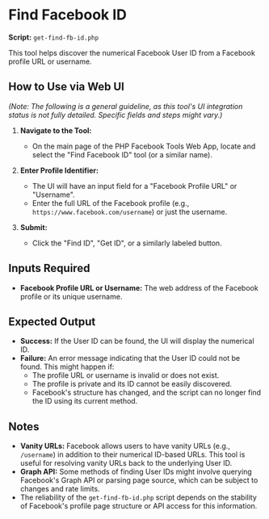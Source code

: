 # Find Facebook ID

**Script:** `get-find-fb-id.php`

This tool helps discover the numerical Facebook User ID from a Facebook profile URL or username.

## How to Use via Web UI

*(Note: The following is a general guideline, as this tool's UI integration status is not fully detailed. Specific fields and steps might vary.)*

1.  **Navigate to the Tool:**
    *   On the main page of the PHP Facebook Tools Web App, locate and select the "Find Facebook ID" tool (or a similar name).

2.  **Enter Profile Identifier:**
    *   The UI will have an input field for a "Facebook Profile URL" or "Username".
    *   Enter the full URL of the Facebook profile (e.g., `https://www.facebook.com/username`) or just the username.

3.  **Submit:**
    *   Click the "Find ID", "Get ID", or a similarly labeled button.

## Inputs Required

*   **Facebook Profile URL or Username:** The web address of the Facebook profile or its unique username.

## Expected Output

*   **Success:** If the User ID can be found, the UI will display the numerical ID.
*   **Failure:** An error message indicating that the User ID could not be found. This might happen if:
    *   The profile URL or username is invalid or does not exist.
    *   The profile is private and its ID cannot be easily discovered.
    *   Facebook's structure has changed, and the script can no longer find the ID using its current method.

## Notes

*   **Vanity URLs:** Facebook allows users to have vanity URLs (e.g., `/username`) in addition to their numerical ID-based URLs. This tool is useful for resolving vanity URLs back to the underlying User ID.
*   **Graph API:** Some methods of finding User IDs might involve querying Facebook's Graph API or parsing page source, which can be subject to changes and rate limits.
*   The reliability of the `get-find-fb-id.php` script depends on the stability of Facebook's profile page structure or API access for this information.
